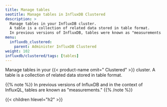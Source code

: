 ```yaml
---
title: Manage tables
seotitle: Manage tables in InfluxDB Clustered
description: >
  Manage tables in your InfluxDB cluster.
  A table is a collection of related data stored in table format.
  In previous versions of InfluxDB, tables were known as "measurements."
menu:
  influxdb_clustered:
    parent: Administer InfluxDB Clustered
weight: 102
influxdb/clustered/tags: [tables]
---
```


Manage tables in your {{< product-name omit=" Clustered" >}} cluster.
A table is a collection of related data stored in table format.

{{% note %}}
In previous versions of InfluxDB and in the context of InfluxQL, tables are
known as "measurements."
{{% /note %}}

{{< children hlevel="h2" >}}
